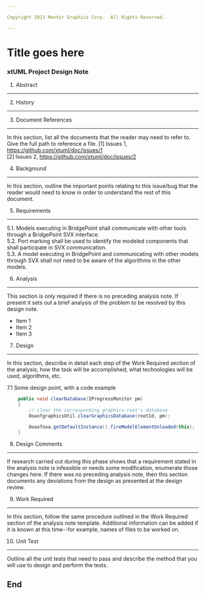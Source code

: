 ```yaml
---

Copyright 2013 Mentor Graphics Corp.  All Rights Reserved.

---
```


# Title goes here
### xtUML Project Design Note




1. Abstract
-----------
 

2. History
----------
 
 

3. Document References
----------------------
In this section, list all the documents that the reader may need to refer to.
Give the full path to reference a file.
[1] Issues 1, https://github.com/xtuml/doc/issues/1  
[2] Issues 2, https://github.com/xtuml/doc/issues/2  

4. Background
-------------
In this section, outline the important points relating to this issue/bug that
the reader would need to know in order to understand the rest of this
document.

5. Requirements
---------------
5.1. Models executing in BridgePoint shall communicate with other tools 
     through a BridgePoint SVX interface.  
5.2. Port marking shall be used to identify the modeled components that 
     shall participate in SVX communication.  
5.3. A model executing in BridgePoint and communicating with other 
     models through SVX shall not need to be aware of the 
       algorithms in the other models. 
   
   
6. Analysis
-----------
This section is only required if there is no preceding analysis note. If present
it sets out a brief analysis of the problem to be resolved by this design note.

* Item 1
* Item 2
* Item 3

7. Design 
---------
In this section, describe in detail each step of the Work Required section of
the analysis, how the task will be accomplished, what technologies will
be used, algorithms, etc.

7.1 Some design point, with a code example
```java
    public void clearDatabase(IProgressMonitor pm) 
    {
        // clear the corresponding graphics-root's database
        OoaofgraphicsUtil.clearGraphicsDatabase(rootId, pm);

        Ooaofooa.getDefaultInstance().fireModelElementUnloaded(this);
    }
```

8. Design Comments
------------------
If research carried out during this phase shows that a requirement stated in the
analysis note is infeasible or needs some modification, enumerate those changes
here. If there was no preceding analysis note, then this section documents any
deviations from the design as presented at the design review.

9. Work Required
----------------
In this section, follow the same procedure outlined in the Work Required section
of the analysis note template.  Additional information can be added if it is
known at this time--for example, names of files to be worked on.

10. Unit Test
------------
Outline all the unit tests that need to pass and describe the method that you
will use to design and perform the tests.

End
---

